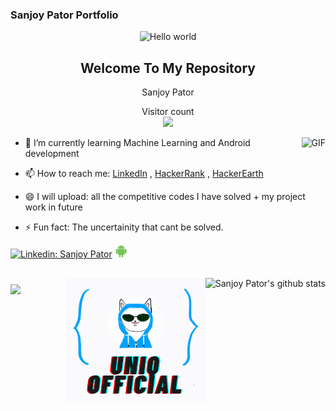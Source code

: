 ### Sanjoy Pator Portfolio

<p align="center">
 
 
 <img src="https://raw.githubusercontent.com/sagar-viradiya/sagar-viradiya/master/resources/banner.png" alt="Hello world">

 
 <h2 align="center">Welcome To My Repository</h2>
 <p align="center"> Sanjoy Pator </p>
</p>

<p align="center"> 
  Visitor count<br>
  <img src="https://profile-counter.glitch.me/SanjoyPator1/count.svg" />
</p>

<img align="right" alt="GIF" src="https://media.giphy.com/media/836HiJc7pgzy8iNXCn/giphy.gif" />

- 🌱 I’m currently learning Machine Learning and Android development
- 📫 How to reach me:
[LinkedIn](https://www.linkedin.com/in/sanjoy-pator-91a41a182/) , [HackerRank](https://www.hackerrank.com/flashninja69) , [HackerEarth](https://www.hackerearth.com/@flashninja69)


- 😄 I will upload: all the competitive codes I have solved + my project work in future
- ⚡ Fun fact: The uncertainity that cant be solved.

[![Linkedin: Sanjoy Pator](https://img.shields.io/badge/-Sanjoy_Pator-blue?style=flat-square&logo=Linkedin&logoColor=white&link=https://www.linkedin.com/in/sanjoy-pator-91a41a182/)](https://www.linkedin.com/in/sanjoy-pator-91a41a182/)  <code><img height="20" src="https://raw.githubusercontent.com/github/explore/80688e429a7d4ef2fca1e82350fe8e3517d3494d/topics/android/android.png"></code>

<p align="center">
 
 <h2>     </h2>

</p>

 <img style="padding-top:10px;" align="left" src="https://github-readme-stats.vercel.app/api/top-langs/?username=SanjoyPator1&theme=dark&hide_langs_below=1"  />



<a href="https://github.com/SanjoyPator1">
 <img style=”padding-top:30px;” align="right" src="https://github-readme-stats.vercel.app/api?username=SanjoyPator1&show_icons=true&theme=dracula&line_height=27" alt="Sanjoy Pator's github stats"/>
</a>
<a href="https:www.uniqofficial.me">
 <img style=”padding-top:50px;” height = "200" align="right" alt="logo"  src="https://github.com/SanjoyPator1/SanjoyPator1/blob/master/uniqlogo.PNG?raw=true" />
</a>
